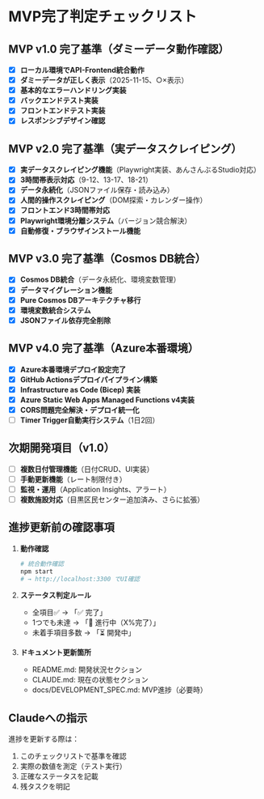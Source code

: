 # MVP完了判定チェックリスト

## MVP v1.0 完了基準（ダミーデータ動作確認）
- [x] **ローカル環境でAPI-Frontend統合動作**
- [x] **ダミーデータが正しく表示**（2025-11-15、○×表示）
- [x] **基本的なエラーハンドリング実装**
- [x] **バックエンドテスト実装**
- [x] **フロントエンドテスト実装**
- [x] **レスポンシブデザイン確認**

## MVP v2.0 完了基準（実データスクレイピング）
- [x] **実データスクレイピング機能**（Playwright実装、あんさんぶるStudio対応）
- [x] **3時間帯表示対応**（9-12、13-17、18-21）
- [x] **データ永続化**（JSONファイル保存・読み込み）
- [x] **人間的操作スクレイピング**（DOM探索・カレンダー操作）
- [x] **フロントエンド3時間帯対応**
- [x] **Playwright環境分離システム**（バージョン競合解決）
- [x] **自動修復・ブラウザインストール機能**

## MVP v3.0 完了基準（Cosmos DB統合）
- [x] **Cosmos DB統合**（データ永続化、環境変数管理）
- [x] **データマイグレーション機能**
- [x] **Pure Cosmos DBアーキテクチャ移行**
- [x] **環境変数統合システム**
- [x] **JSONファイル依存完全削除**

## MVP v4.0 完了基準（Azure本番環境）
- [x] **Azure本番環境デプロイ設定完了**
- [x] **GitHub Actionsデプロイパイプライン構築**
- [x] **Infrastructure as Code (Bicep) 実装**
- [x] **Azure Static Web Apps Managed Functions v4実装**
- [x] **CORS問題完全解決・デプロイ統一化**
- [ ] **Timer Trigger自動実行システム**（1日2回）

## 次期開発項目（v1.0）
- [ ] **複数日付管理機能**（日付CRUD、UI実装）
- [ ] **手動更新機能**（レート制限付き）
- [ ] **監視・運用**（Application Insights、アラート）
- [ ] **複数施設対応**（目黒区民センター追加済み、さらに拡張）

## 進捗更新前の確認事項
1. **動作確認**
   ```bash
   # 統合動作確認
   npm start
   # → http://localhost:3300 でUI確認
   ```

2. **ステータス判定ルール**
   - 全項目✅ → 「✅ 完了」
   - 1つでも未達 → 「🔄 進行中（X%完了）」
   - 未着手項目多数 → 「⏳ 開発中」

3. **ドキュメント更新箇所**
   - README.md: 開発状況セクション
   - CLAUDE.md: 現在の状態セクション
   - docs/DEVELOPMENT_SPEC.md: MVP進捗（必要時）

## Claudeへの指示
進捗を更新する際は：
1. このチェックリストで基準を確認
2. 実際の数値を測定（テスト実行）
3. 正確なステータスを記載
4. 残タスクを明記